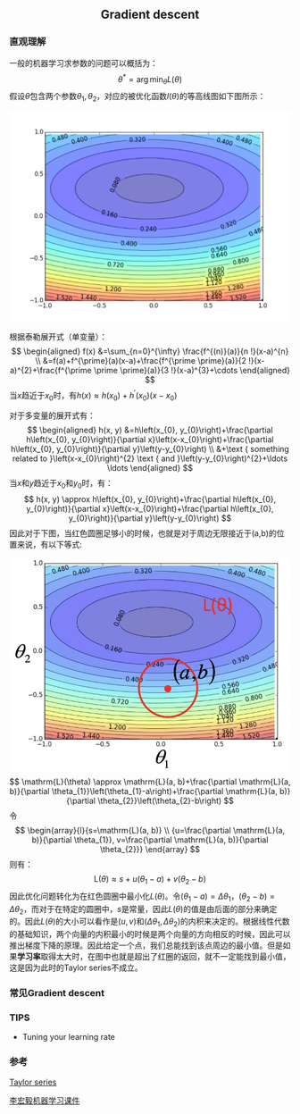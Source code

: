 ## <p align='center'>Gradient descent</p>

### 直观理解

一般的机器学习求参数的问题可以概括为：
$$
\theta^{*}=\arg \min _{\theta} L(\theta)
$$
假设$\theta$包含两个参数${\theta_1,\theta_2}$，对应的被优化函数$l(\theta)$的等高线图如下图所示：

![l](./pics/1.png)

根据泰勒展开式（单变量）：
$$
\begin{aligned} f(x) &=\sum_{n=0}^{\infty} \frac{f^{(n)}(a)}{n !}(x-a)^{n} \\ &=f(a)+f^{\prime}(a)(x-a)+\frac{f^{\prime \prime}(a)}{2 !}(x-a)^{2}+\frac{f^{\prime \prime \prime}(a)}{3 !}(x-a)^{3}+\cdots \end{aligned}
$$
当$x$趋近于$x_0$时，有$h(x) \approx h\left(x_{0}\right)+h^{\prime}\left(x_{0}\right)\left(x-x_{0}\right)$

对于多变量的展开式有：
$$
\begin{aligned} h(x, y) &=h\left(x_{0}, y_{0}\right)+\frac{\partial h\left(x_{0}, y_{0}\right)}{\partial x}\left(x-x_{0}\right)+\frac{\partial h\left(x_{0}, y_{0}\right)}{\partial y}\left(y-y_{0}\right) \\ &+\text { something related to }\left(x-x_{0}\right)^{2} \text { and }\left(y-y_{0}\right)^{2}+\ldots \ldots \end{aligned}
$$
当$x$和$y$趋近于$x_0$和$y_0$时，有：
$$
h(x, y) \approx h\left(x_{0}, y_{0}\right)+\frac{\partial h\left(x_{0}, y_{0}\right)}{\partial x}\left(x-x_{0}\right)+\frac{\partial h\left(x_{0}, y_{0}\right)}{\partial y}\left(y-y_{0}\right)
$$
因此对于下图，当红色圆圈足够小的时候，也就是对于周边无限接近于(a,b)的位置来说，有以下等式:

![](./pics/2.png)
$$
\mathrm{L}(\theta) \approx \mathrm{L}(a, b)+\frac{\partial \mathrm{L}(a, b)}{\partial \theta_{1}}\left(\theta_{1}-a\right)+\frac{\partial \mathrm{L}(a, b)}{\partial \theta_{2}}\left(\theta_{2}-b\right)
$$
令
$$
\begin{array}{l}{s=\mathrm{L}(a, b)} \\ {u=\frac{\partial \mathrm{L}(a, b)}{\partial \theta_{1}}, v=\frac{\partial \mathrm{L}(a, b)}{\partial \theta_{2}}} \end{array}
$$
则有：
$$
{\mathrm{L}(\theta)}{\approx s+u\left(\theta_{1}-a\right)+v\left(\theta_{2}-b\right)}
$$
因此优化问题转化为在红色圆圈中最小化$L(\theta)$。令$(\theta_1-a)=\Delta \theta_{1}，(\theta_2-b)=\Delta \theta_2$，而对于在特定的圆圈中，$s$是常量，因此$L(\theta)$的值是由后面的部分来确定的。因此$L(\theta)$的大小可以看作是$(u,v)$和$(\Delta \theta_1,\Delta \theta_2)$的内积来决定的。根据线性代数的基础知识，两个向量的内积最小的时候是两个向量的方向相反的时候，因此可以推出梯度下降的原理。因此给定一个点，我们总能找到该点周边的最小值。但是如果**学习率**取得太大时，在图中也就是超出了红圈的返回，就不一定能找到最小值，这是因为此时的Taylor series不成立。

### 常见Gradient descent



### TIPS

- Tuning your learning rate



### 参考

[Taylor series](https://en.wikipedia.org/wiki/Taylor_series)

[李宏毅机器学习课件](http://speech.ee.ntu.edu.tw/~tlkagk/courses/ML_2017/Lecture/Gradient%20Descent.pdf)



